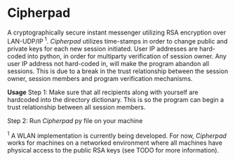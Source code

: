 # Cipherpad

A cryptographically secure instant messenger utilizing RSA encryption over LAN-UDP/IP<sup> 1</sup>. *Cipherpad* utilizes time-stamps in order to change public and private keys for each new session initiated. User IP addresses are hard-coded into python, in order for multiparty verification of session owner. Any user IP address not hard-coded in, will make the program abandon all sessions. This is due to a break in the trust relationship between the session owner, session members and program verification mechanisms.

**Usage**
Step 1: Make sure that all recipients along with yourself are hardcoded into the directory dictionary. This is so the program can begin a trust relationship between all session members.

Step 2: Run *Cipherpad* py file on your machine

<sup>1</sup> A WLAN implementation is currently being developed. For now, *Cipherpad* works for machines on a networked environment where all machines have physical access to the public RSA keys (see TODO for more information).
